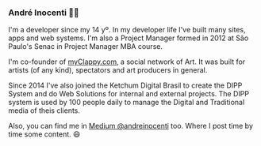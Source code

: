 ### André Inocenti 👋🔭

I'm a developer since my 14 yº. In my developer life I've built many sites, apps and web systems. I'm also a Project Manager formed in 2012 at São Paulo's Senac in Project Manager MBA course.

I'm co-founder of [myClappy.com](https://myclappy.com/), a social network of Art. It was built for artists (of any kind), spectators and art producers in general.

Since 2014 I've also joined the Ketchum Digital Brasil to create the DIPP System and do Web Solutions for internal and external projects. The DIPP system is used by 100 people daily to manage the Digital and Traditional media of theis clients.


Also, you can find me in [Medium @andreinocenti](https://medium.com/@andreinocenti) too. Where I post time by time some content. 😄


<!--
**andreinocenti/andreinocenti** is a ✨ _special_ ✨ repository because its `README.md` (this file) appears on your GitHub profile.

Here are some ideas to get you started:

- 🔭 I’m currently working on ...
- 🌱 I’m currently learning ...
- 👯 I’m looking to collaborate on ...
- 🤔 I’m looking for help with ...
- 💬 Ask me about ...
- 📫 How to reach me: ...
- 😄 Pronouns: ...
- ⚡ Fun fact: ...
-->
